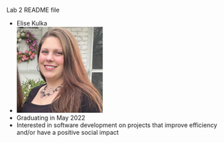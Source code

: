 Lab 2 README file

- Elise Kulka
- <img src=IMG_4968.jpg width="200" height="200" />
- Graduating in May 2022
- Interested in software development on projects that improve efficiency and/or have a positive social impact
